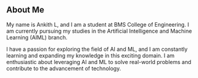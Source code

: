 ## About Me

My name is Ankith L, and I am a student at BMS College of Engineering. I am currently pursuing my studies in the Artificial Intelligence and Machine Learning (AIML) branch.

I have a passion for exploring the field of AI and ML, and I am constantly learning and expanding my knowledge in this exciting domain. I am enthusiastic about leveraging AI and ML to solve real-world problems and contribute to the advancement of technology.
